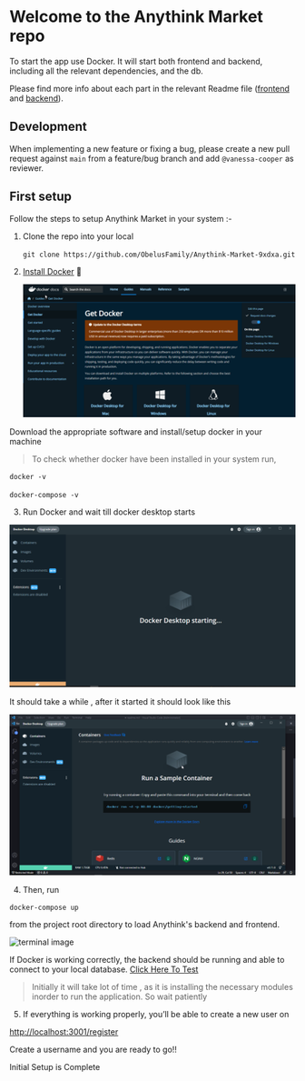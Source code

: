 # Welcome to the Anythink Market repo

To start the app use Docker. It will start both frontend and backend, including all the relevant dependencies, and the db.

Please find more info about each part in the relevant Readme file ([frontend](frontend/readme.md) and [backend](backend/README.md)).

## Development

When implementing a new feature or fixing a bug, please create a new pull request against `main` from a feature/bug branch and add `@vanessa-cooper` as reviewer.

## First setup

Follow the steps to setup Anythink Market in your system :-

1. Clone the repo into your local 

    `git clone https://github.com/ObelusFamily/Anythink-Market-9xdxa.git`
2. [Install Docker](https://docs.docker.com/get-docker/) 🐋
    
    ![docker webpage](./temp_assets/docker_page.png)

 Download the appropriate software and install/setup docker in your machine


> To check whether docker have been installed in your system run,
```
docker -v 

docker-compose -v
```
3. Run Docker and wait till docker desktop starts

![docker starting](./temp_assets/docker_desktop_starting.png)

It should take a while , after it started it should look like this

![docker started](./temp_assets/docker_desktop_running.png)

4. Then, run 

``` 
docker-compose up 
````
from the project root directory to load Anythink's backend and frontend.

![terminal image](./temp_assets/docker_compose_terminal.png)

If Docker is working correctly, the backend should be running and able to connect to your local database. [Click Here To Test]( http://localhost:3000/api/ping)

> Initially it will take lot of time , as it is installing the necessary modules inorder to run the application. So wait patiently



5. If everything is working properly, you’ll be able to create a new user on 

[http://localhost:3001/register](http://localhost:3001/register)

Create a username and you are ready to go!!

Initial Setup is Complete

